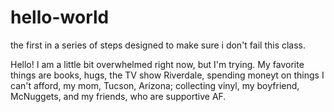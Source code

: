 # hello-world
the first in a series of steps designed to make sure i don't fail this class.

Hello! I am a little bit overwhelmed right now, but I'm trying. My favorite things are books, hugs, the TV show Riverdale, spending moneyt on things I can't afford, my mom, Tucson, Arizona; collecting vinyl, my boyfriend, McNuggets, and my friends, who are supportive AF. 
